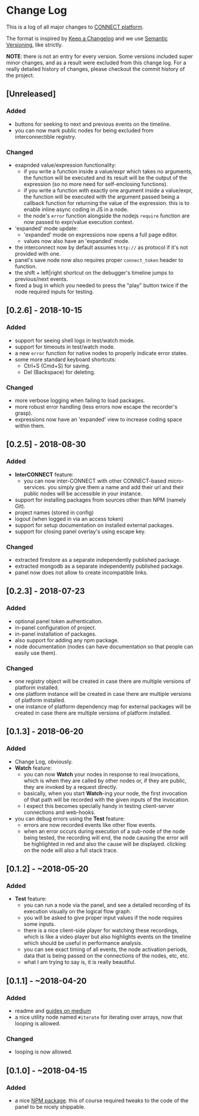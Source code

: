 # Change Log

This is a log of all major changes to [CONNECT platform](https://connect-platform.com).

The format is inspired by [Keep a Changelog](http://keepachangelog.com/en/1.0.0/)
and we use [Semantic Versioning](http://semver.org/spec/v2.0.0.html), like strictly.

**NOTE**: there is not an entry for every version. Some versions included super minor changes, and as a result were excluded from this change log. For a really detailed history of changes, please checkout the commit history of the project.

## [Unreleased]
### Added
 - buttons for seeking to next and previous events on the timeline.
 - you can now mark public nodes for being excluded from interconnectible registry.
### Changed
 - exapnded value/expression functionality:
   - if you write a function inside a value/expr which takes no arguments, the function will be executed and its result will be the output of the expression (so no more need for self-enclosing functions).
   - if you write a function with exactly one argument inside a value/expr, the function will be executed with the argument passed being a callback function for returning the value of the expression. this is to enable inline async coding in JS in a node.
   - the node's `error` function alongside the nodejs `require` function are now passed to expr/value execution context.
 - 'expanded' mode update:
   - 'expanded' mode on expressions now opens a full page editor.
   - values now also have an 'expanded' mode.
 - the interconnect now by default assumes `http://` as protocol if it's not provided with one.
 - panel's save node now also requires proper `connect_token` header to function.
 - the shift + left|right shortcut on the debugger's timeline jumps to previous/next events.
 - fixed a bug in which you needed to press the "play" button twice if the node required inputs for testing.

## [0.2.6] - 2018-10-15
### Added
 - support for seeing shell logs in test/watch mode.
 - support for timeouts in test/watch mode.
 - a new `error` function for native nodes to properly indicate error states.
 - some more standard keyboard shortcuts:
   - Ctrl+S (Cmd+S) for saving.
   - Del (Backspace) for deleting.
### Changed
 - more verbose logging when failing to load packages.
 - more robust error handling (less errors now escape the recorder's grasp).
 - expressions now have an 'expanded' view to increase coding space within them.

## [0.2.5] - 2018-08-30
### Added
 - **InterCONNECT** feature:
   - you can now inter-CONNECT with other CONNECT-based micro-services. you simply give them a name and add their url and their public nodes will be accessible in your instance.
 - support for installing packages from sources other than NPM (namely Git).
 - project names (stored in config)
 - logout (when logged in via an access token)
 - support for setup documentation on installed external packages.
 - support for closing panel overlay's using escape key.
### Changed
 - extracted firestore as a separate independently published package.
 - extracted mongodb as a separate independently published package.
 - panel now does not allow to create incompatible links.

## [0.2.3] - 2018-07-23
### Added
 - optional panel token authentication.
 - in-panel configuration of project.
 - in-panel installation of packages.
  - also support for adding any npm package.
 - node documentation (nodes can have documentation so that people can easily use them).
### Changed
 - one registry object will be created in case there are multiple versions of platform installed.
 - one platform instance will be created in case there are multiple versions of platform installed.
 - one instance of platform dependency map for external packages will be created in case there are
    multiple versions of platform installed.

## [0.1.3] - 2018-06-20
### Added
 - Change Log, obviously.
 - **Watch** feature:
   - you can now **Watch** your nodes in response to real invocations, which is when they are called by other nodes or, if they are public, they are invoked by a request directly.
   - basically, when you start **Watch**-ing your node, the first invocation of that path will be recorded with the given inputs of the invocation.
   - I expect this becomes specially handy in testing client-server connections and web-hooks.
 - you can debug errors using the **Test** feature:
   - errors are now recorded events like other flow events.
   - when an error occurs during execution of a sub-node of the node being tested, the recording will end, the node causing the error will be highlighted in red and also the cause will be displayed. clicking on the node will also a full stack trace.

## [0.1.2] - ~2018-05-20
### Added
 - **Test** feature:
   - you can run a node via the panel, and see a detailed recording of its execution visually on the logical flow graph.
   - you will be asked to give proper input values if the node requires some inputs.
   - there is a nice client-side player for watching these recordings, which is like a video player but also highlights events on the timeline which should be useful in performance analysis.
   - you can see exact timing of all events, the node activation periods, data that is being passed on the connections of the nodes, etc, etc.
   - what I am trying to say is, it is really beautiful.

## [0.1.1] - ~2018-04-20
### Added
 - readme and [guides on medium](https://medium.com/connect-platform/guides/home)
 - a nice utility node named `#iterate` for iterating over arrays, now that looping is allowed.
### Changed
 - looping is now allowed.

## [0.1.0] - ~2018-04-15
### Added
 - a nice [NPM package](https://www.npmjs.com/package/connect-platform/). this of course required tweaks to the code of the panel to be nicely shippable.
